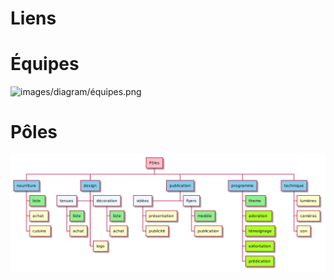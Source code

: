 # Liens

# Équipes

![images/diagram/équipes.png](images/diagram/équipes.png)

# Pôles
 
![images/diagram/convention.png](images/diagram/convention.png)

